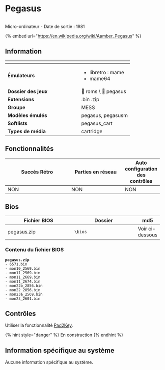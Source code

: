 # Pegasus

<div align="left">

<figure><img src="https://github.com/fabricecaruso/es-theme-carbon/blob/master/art/logos/pegasus.png?raw=true" alt=""><figcaption></figcaption></figure>

</div>

Micro-ordinateur - Date de sortie : 1981

{% embed url="https://en.wikipedia.org/wiki/Aamber_Pegasus" %}

## Information

<table data-header-hidden><thead><tr><th width="224"></th><th></th></tr></thead><tbody><tr><td><strong>Émulateurs</strong></td><td><ul><li>libretro : mame</li><li>mame64</li></ul></td></tr><tr><td><strong>Dossier des jeux</strong></td><td><span data-gb-custom-inline data-tag="emoji" data-code="1f4c2">📂</span> roms \ <span data-gb-custom-inline data-tag="emoji" data-code="1f4c2">📂</span> pegasus</td></tr><tr><td><strong>Extensions</strong></td><td>.bin .zip</td></tr><tr><td><strong>Groupe</strong></td><td>MESS</td></tr><tr><td><strong>Modèles émulés</strong></td><td>pegasus, pegasusm</td></tr><tr><td><strong>Softlists</strong></td><td>pegasus_cart</td></tr><tr><td><strong>Types de média</strong></td><td>cartridge</td></tr></tbody></table>

## Fonctionnalités

<table><thead><tr><th width="245">Succès Rétro</th><th width="200">Parties en réseau</th><th>Auto configuration des contrôles</th></tr></thead><tbody><tr><td>NON</td><td>NON</td><td>NON</td></tr></tbody></table>

## Bios

<table><thead><tr><th width="224">Fichier BIOS</th><th width="218">Dossier</th><th>md5</th></tr></thead><tbody><tr><td>pegasus.zip</td><td><code>\bios</code></td><td>Voir ci-dessous</td></tr></tbody></table>

### Contenu du fichier BIOS

<pre><code><strong>pegasus.zip
</strong>- 6571.bin
- mon10_2569.bin
- mon11_2569.bin
- mon11_2669.bin
- mon11_2674.bin
- mon22b_2856.bin
- mon22_2856.bin
- mon23a_2569.bin
- mon23_2601.bin
</code></pre>

## Contrôles

Utiliser la fonctionnalité [Pad2Key](../../../controleurs/pad2key.md).

{% hint style="danger" %}
En construction
{% endhint %}

## Information spécifique au système

Aucune information spécifique au système.
